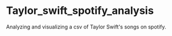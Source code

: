# Taylor_swift_spotify_analysis
Analyzing and visualizing a csv of Taylor Swift's songs on spotify. 
